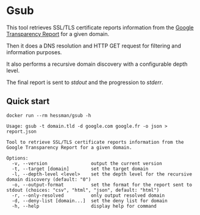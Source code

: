 # Gsub 

This tool retrieves SSL/TLS certificate reports information from the [Google Transparency Report](https://transparencyreport.google.com/https/certificates) for a given domain.

Then it does a DNS resolution and HTTP GET request for filtering and information purposes.

It also performs a recursive domain discovery with a configurable depth level.

The final report is sent to *stdout* and the progression to *stderr*.

## Quick start

```
docker run --rm hessman/gsub -h

Usage: gsub -t domain.tld -d google.com google.fr -o json > report.json

Tool to retrieve SSL/TLS certificate reports information from the Google Transparency Report for a given domain.

Options:
  -v, --version                output the current version
  -t, --target [domain]        set the target domain
  -l, --depth-level <level>    set the depth level for the recursive domain discovery (default: "0")
  -o, --output-format          set the format for the report sent to stdout (choices: "csv", "html", "json", default: "html")
  -r, --only-resolved          only output resolved domain
  -d, --deny-list [domain...]  set the deny list for domain
  -h, --help                   display help for command
```